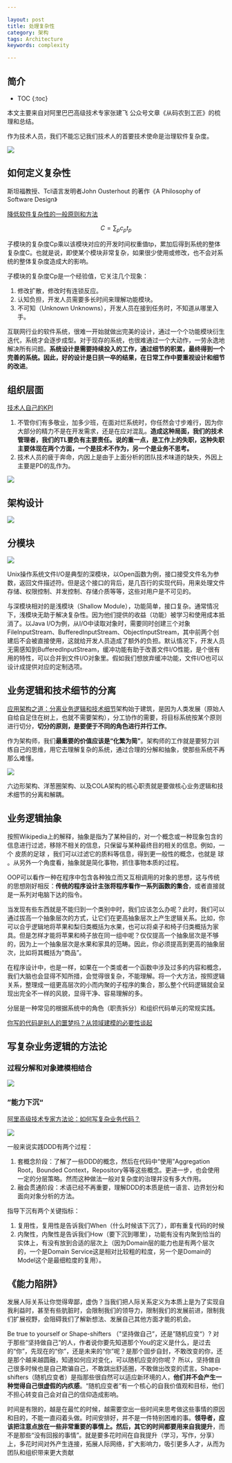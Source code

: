 ```yaml
---

layout: post
title: 处理复杂性
category: 架构
tags: Architecture
keywords: complexity

---
```


<script type="text/javascript" src="http://cdn.mathjax.org/mathjax/latest/MathJax.js?config=default"></script>

## 简介

* TOC
{:toc}

本文主要来自对阿里巴巴高级技术专家张建飞 公众号文章《从码农到工匠》的梳理和总结。

作为技术人员，我们不能忘记我们技术人的首要技术使命是治理软件复杂度。

![](/public/upload/architecture/handle_complexity.png)

## 如何定义复杂性

斯坦福教授、Tcl语言发明者John Ousterhout 的著作《A Philosophy of Software Design》

[降低软件复杂性的一般原则和方法](https://mp.weixin.qq.com/s/-Gu_XkY2bZq9Lf2ZCJZPtQ)

$$
C=\sum_{p}c_pt_p
$$

子模块的复杂度Cp乘以该模块对应的开发时间权重值tp，累加后得到系统的整体复杂度C。也就是说，即使某个模块非常复杂，如果很少使用或修改，也不会对系统的整体复杂度造成大的影响。

子模块的复杂度Cp是一个经验值，它关注几个现象：

1. 修改扩散，修改时有连锁反应。
2. 认知负担，开发人员需要多长时间来理解功能模块。
3. 不可知（Unknown Unknowns），开发人员在接到任务时，不知道从哪里入手。

互联网行业的软件系统，很难一开始就做出完美的设计，通过一个个功能模块衍生迭代，系统才会逐步成型。对于现存的系统，也很难通过一个大动作，一劳永逸地解决所有问题。**系统设计是需要持续投入的工作，通过细节的积累，最终得到一个完善的系统。因此，好的设计是日拱一卒的结果，在日常工作中要重视设计和细节的改进**。

## 组织层面

[技术人自己的KPI](https://mp.weixin.qq.com/s/QD50uWgnQbuzAY3EVOT_jQ)

1. 不管你们有多敬业，加多少班，在面对烂系统时，你任然会寸步难行，因为你大部分的精力不是在开发需求，还是在应对混乱。**造成这种局面，我们的技术管理者，我们的TL要负有主要责任。说的重一点，是工作上的失职，这种失职主要体现在两个方面，一个是技术不作为，另一个是业务不思考。**
2. 技术人员的疲于奔命，内因上是由于上面分析的团队技术味道的缺失，外因上主要是PD的乱作为。

![](/public/upload/architecture/technology_kpi.png)

## 架构设计

![](/public/upload/architecture/architecture_category.png)

## 分模块

![](/public/upload/architecture/split_module.png)

Unix操作系统文件I/O是典型的深模块，以Open函数为例，接口接受文件名为参数，返回文件描述符。但是这个接口的背后，是几百行的实现代码，用来处理文件存储、权限控制、并发控制、存储介质等等，这些对用户是不可见的。

与深模块相对的是浅模块（Shallow Module），功能简单，接口复杂。通常情况下，浅模块无助于解决复杂性。因为他们提供的收益（功能）被学习和使用成本抵消了。以Java I/O为例，从I/O中读取对象时，需要同时创建三个对象FileInputStream、BufferedInputStream、ObjectInputStream，其中前两个创建后不会被直接使用，这就给开发人员造成了额外的负担。默认情况下，开发人员无需感知到BufferedInputStream，缓冲功能有助于改善文件I/O性能，是个很有用的特性，可以合并到文件I/O对象里。假如我们想放弃缓冲功能，文件I/O也可以设计成提供对应的定制选项。

## 业务逻辑和技术细节的分离

[应用架构之道：分离业务逻辑和技术细节](https://mp.weixin.qq.com/s/F5BWyALjJxryZXfb8WcH9g)架构始于建筑，是因为人类发展（原始人自给自足住在树上，也就不需要架构），分工协作的需要，将目标系统按某个原则进行切分，**切分的原则，是要便于不同的角色进行并行工作**。

作为架构师，我们**最重要的价值应该是“化繁为简”**。架构师的工作就是要努力训练自己的思维，用它去理解复杂的系统，通过合理的分解和抽象，使那些系统不再那么难懂。

![](/public/upload/architecture/application_architecture.JPG)

六边形架构、洋葱圈架构、以及COLA架构的核心职责就是要做核心业务逻辑和技术细节的分离和解耦。

## 业务逻辑抽象

按照Wikipedia上的解释，抽象是指为了某种目的，对一个概念或一种现象包含的信息进行过滤，移除不相关的信息，只保留与某种最终目的相关的信息。例如，一个 皮质的足球 ，我们可以过滤它的质料等信息，得到更一般性的概念，也就是 球 。从另外一个角度看，抽象就是简化事物，抓住事物本质的过程。

OOP可以看作一种在程序中包含各种独立而又互相调用的对象的思想，这与传统的思想刚好相反：**传统的程序设计主张将程序看作一系列函数的集合**，或者直接就是一系列对电脑下达的指令。

当发现有些东西就是不能归到一个类别中时，我们应该怎么办呢？此时，我们可以通过拔高一个抽象层次的方式，让它们在更高抽象层次上产生逻辑关系。比如，你可以合乎逻辑地将苹果和梨归类概括为水果，也可以将桌子和椅子归类概括为家具。但是怎样才能将苹果和椅子放在同一组中呢？仅仅提高一个抽象层次是不够的，因为上一个抽象层次是水果和家具的范畴。因此，你必须提高到更高的抽象层次，比如将其概括为“商品”。

在程序设计中，也是一样，如果在一个类或者一个函数中涉及过多的内容和概念，我们大脑也会显得不知所措，会觉得很复杂，不能理解。将一个大方法，按照逻辑关系，整理成一组更高层次的小而内聚的子程序的集合，那么整个代码逻辑就会呈现出完全不一样的风貌，显得干净、容易理解的多。

分层是一种常见的根据系统中的角色（职责拆分）和组织代码单元的常规实践。

[你写的代码是别人的噩梦吗？从领域建模的必要性谈起](https://mp.weixin.qq.com/s/UHrJ-6ruC_HkhUXvWvDX0A)

## 写复杂业务逻辑的方法论

### 过程分解和对象建模相结合

![](/public/upload/architecture/structure_and_object.jpg)

### ”能力下沉“

[阿里高级技术专家方法论：如何写复杂业务代码？](https://mp.weixin.qq.com/s/pdjlf9I73sXDr30t-5KewA)

![](/public/upload/architecture/ability_down.jpg)

一般来说实践DDD有两个过程：

1. 套概念阶段：了解了一些DDD的概念，然后在代码中“使用”Aggregation Root，Bounded Context，Repository等等这些概念。更进一步，也会使用一定的分层策略。然而这种做法一般对复杂度的治理并没有多大作用。
2. 融会贯通阶段：术语已经不再重要，理解DDD的本质是统一语言、边界划分和面向对象分析的方法。

指导下沉有两个关键指标：

1. 复用性，复用性是告诉我们When（什么时候该下沉了），即有重复代码的时候
2. 内聚性，内聚性是告诉我们How（要下沉到哪里），功能有没有内聚到恰当的实体上，有没有放到合适的层次上（因为Domain层的能力也是有两个层次的，一个是Domain Service这是相对比较粗的粒度，另一个是Domain的Model这个是最细粒度的复用）。

## 《能力陷阱》

发展人际关系让你觉得卑鄙，虚伪？当我们把人际关系定义为本质上是为了实现自我利益时，甚至有些肮脏时，会限制我们的领导力，限制我们的发展前进，限制我们扩展视野，会阻碍我们了解新想法、发展自己其他方面才能的机会。

Be true to yourself or Shape-shifters （"坚持做自己”，还是”随机应变“）? 对于那些“坚持做自己”的人，作者说你要先知道那个You的定义是什么，是过去的“你”，先现在的“你”，还是未来的“你”呢？是那个固步自封，不敢改变的你，还是那个越来越圆融，知道如何应对变化，可以随机应变的你呢？ 所以，坚持做自己很多时候也是自己欺骗自己，不敢跳出舒适圈，不敢做出改变的谎言。Shape-shifters（随机应变者）是指那些很自然可以适应新环境的人，**他们并不会产生一种觉得自己很虚假的内疚感**。“随机应变者”有一个核心的自我价值观和目标，他们不担心转变自己会对自己的信仰造成影响。

时间是有限的，越是在最忙的时候，越需要空出一些时间来思考做这些事情的原因和目的，不能一直闷着头做。时间安排好，并不是一件特别困难的事。**领导者，应该把注意点放在一些非常重要的事情上。然后，其它的时间都要用来自我提升**，而不是那些“没有回报的事情”。就是要多花时间在自我提升（学习，写作，分享）上，多花时间对外产生连接，拓展人际网络，扩大影响力，吸引更多人才，从而为团队和组织带来更大贡献

